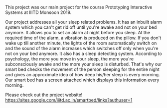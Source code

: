 This project was our main project for the course Prototyping Interactive Systems at IIITD Monsoon 2019.

Our project addresses all your sleep related problems.
It has an inbuilt alarm system which you can't get rid off until you're awake and not on your bed anymore. It allows you to set an alarm at night before you sleep. 
At the required time of the alarm, a vibration is produced on the pillow. If you don't wake up till another minute, the lights of the room automatically switch on 
and the sound of the alarm increases which switches off only when you're not on your bed anymore.
It also has a sleep detecting system. According to psychology, the more you move in your sleep, the more you're subconsciously awake and the more your sleep is disturbed.
That's why our smart bed checks the movement of the person sleeping for the entire night and gives an approximate idea of how deep his/her sleep is every morning.
Our smart bed has a screen attached which displays this information every morning.




Please check out the project website!
https://sites.google.com/iiitd.ac.in/smartbed/links?authuser=1

